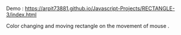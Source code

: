 Demo : https://arpit73881.github.io/Javascript-Projects/RECTANGLE-3/index.html

Color changing and moving rectangle on the movement of mouse .
